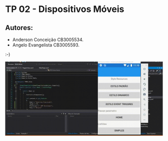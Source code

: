 # TP 02 - Dispositivos Móveis   
## Autores: 
- Anderson Conceição  CB3005534.
- Angelo Evangelista  CB3005593.

:-) 

![Funcionamento do app](Demo2.gif)

